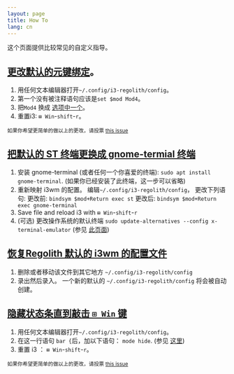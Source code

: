 ```yaml
---
layout: page
title: How To
lang: cn
---
```


这个页面提供比较常见的自定义指导。

## [更改默认的元键绑定](#key-binding)。
1. 用任何文本编辑器打开`~/.config/i3-regolith/config`。   
2. 第一个没有被注释语句应该是`set $mod Mod4`。   
3. 把`Mod4` 换成 [选项中一个](https://i3wm.org/docs/userguide.html#keybindings)。   
4. 重置i3: `⊞ Win`-`shift`-`r`。   

<sub>如果你希望更简单的做以上的更改，请投票 [this issue](https://github.com/regolith-linux/regolith-desktop/issues/16)</sub>

## [把默认的 ST 终端更换成 gnome-termial 终端](#default-term)

1. 安装 gnome-terminal (或者任何一个你喜爱的终端): `sudo apt install gnome-terminal`. (如果你已经安装了此终端，这一步可以省略)
2. 重新映射 i3wm 的配置。 编辑`~/.config/i3-regolith/config`， 更改下列语句:
更改前: `bindsym $mod+Return exec st`
更改后: `bindsym $mod+Return exec gnome-terminal`
3. Save file and reload i3 with `⊞ Win`-`shift`-`r`
4. (可选)  更改操作系统的默认终端 `sudo update-alternatives --config x-terminal-emulator` (参见 [此页面](https://askubuntu.com/questions/578293/is-it-possible-to-remove-the-default-terminal-and-replace-it-with-some-other-ter))  

## [恢复Regolith 默认的 i3wm 的配置文件](#default-i3-config)
1. 删除或者移动该文件到其它地方  `~/.config/i3-regolith/config`  
2. 录出然后录入。 一个新的默认的 `~/.config/i3-regolith/config` 将会被自动创建。

## [隐藏状态条直到敲击 `⊞ Win` 键](#hide-bar)
1. 用任何文本编辑器打开`~/.config/i3-regolith/config`。  
2. 在这一行语句 `bar {`后，加以下语句： `mode hide`. (参见 [这里](https://i3wm.org/docs/userguide.html#_configuring_i3bar))
3. 重置 i3 ： `⊞ Win`-`shift`-`r`。

<sub>如果你希望更简单的做以上的更改，请投票 [this issue](https://github.com/regolith-linux/regolith-desktop/issues/16)</sub>